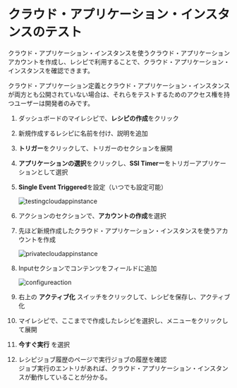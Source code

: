 # クラウド・アプリケーション・インスタンスのテスト

クラウド・アプリケーション・インスタンスを使うクラウド・アプリケーションアカウントを作成し、レシピで利用することで、クラウド・アプリケーション・インスタンスを確認できます。

クラウド・アプリケーション定義とクラウド・アプリケーション・インスタンスが両方とも公開されていない場合は、それらをテストするためのアクセス権を持つユーザーは開発者のみです。

1. ダッシュボードのマイレシピで、**レシピの作成**をクリック
2. 新規作成するレシピに名前を付け、説明を追加
3. **トリガー**をクリックして、トリガーのセクションを展開
4. **アプリケーションの選択**をクリックし、**SSI Timerー**をトリガーアプリケーションとして選択
5. **Single Event Triggered**を設定（いつでも設定可能）

    ![testingcloudappinstance](https://docs.oracle.com/en/cloud/paas/self-service-integration-cloud/ssiag/img/testingcloudappinstance.png)

6. アクションのセクションで、**アカウントの作成**を選択
7. 先ほど新規作成したクラウド・アプリケーション・インスタンスを使うアカウントを作成

    ![privatecloudappinstance](https://docs.oracle.com/en/cloud/paas/self-service-integration-cloud/ssiag/img/privatecloudappinstance.png)

8. Inputセクションでコンテンツをフィールドに追加

    ![configureaction](https://docs.oracle.com/en/cloud/paas/self-service-integration-cloud/ssiag/img/configureaction.png)

9. 右上の **アクティブ化** スイッチをクリックして、レシピを保存し、アクティブ化
10. マイレシピで、ここまでで作成したレシピを選択し、メニューをクリックして展開
11. **今すぐ実行** を選択
12. レシピジョブ履歴のページで実行ジョブの履歴を確認<br>ジョブ実行のエントリがあれば、クラウド・アプリケーション・インスタンスが動作していることが分かる。
